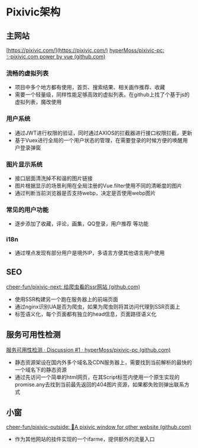 
# Pixivic架构

## 主网站

[https://pixivic.com/](https://pixivic.com/)
[hyperMoss/pixivic-pc: ✨pixivic.com power by vue (github.com)](https://github.com/hyperMoss/pixivic-pc)

### 流畅的虚拟列表

- 项目中多个地方都有使用，首页、搜索结果、相关画作推荐、收藏
- 需要一个轻量级，同样性能足够高效的虚拟列表。在github上找了个基于js的虚拟列表，魔改使用

### 用户系统

- 通过JWT进行权限的验证，同时通过AXIOS的拦截器进行接口权限拦截，更新
- 基于Vuex进行全局的一个用户状态的管理，在需要登录的时候方便的唤醒用户登录弹窗

### 图片显示系统

- 接口层面清洗掉不和谐的图片链接
- 图片根据显示的场景利用在全局注册的Vue.filter使用不同的清晰度的图片
- 通过判断当前浏览器是否支持webp，决定是否使用webp图片

### 常见的用户功能

- 逐步添加了收藏，评论，画集，QQ登录，用户推荐 等功能

### i18n

- 通过埋点发现有部分用户是境外IP，多语言方便其他语言用户使用

## SEO

[cheer-fun/pixivic-next: 给爬虫看的ssr网站 (github.com)](https://github.com/cheer-fun/pixivic-next)

- 使用SSR构建另一个跑在服务器上的前端页面
- 通过nginx识别UA是否为爬虫，如果为爬虫则将其访问代理到SSR页面上
- 标签语义化，每个页面都有独立的head信息，页面路径语义化

## 服务可用性检测

[服务可用性检测 · Discussion #1 · hyperMoss/pixivic-pc (github.com)](https://github.com/hyperMoss/pixivic-pc/discussions/1)

- 静态资源架设在国内外多个域名及CDN服务器上，需要找到当前解析的最快的一个域名下的静态资源
- 通过先访问一个简单的html网页，在其Script标签内使用一个原生实现的promise.any去找到当前最先返回的404图片资源，如果都失败则弹出联系方式

## 小窗

[cheer-fun/pixivic-outside: 🌈A pixivic window for other website (github.com)](https://github.com/cheer-fun/pixivic-outside)

- 作为其他网站的挂件实现的一个ifarme，提供额外的流量入口
